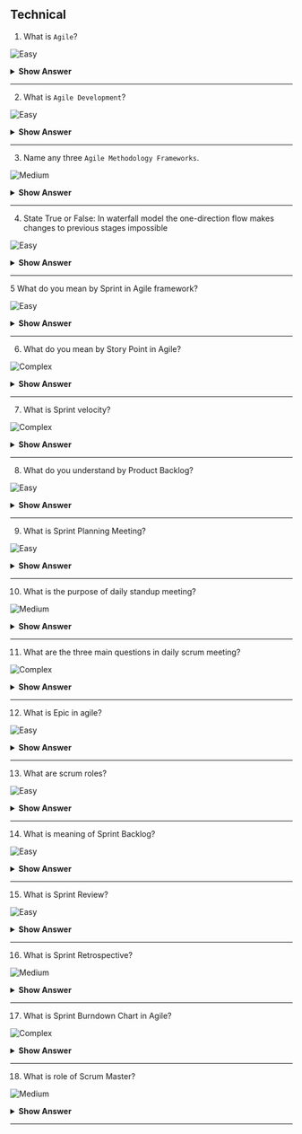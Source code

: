 ## Technical

1. What is `Agile`?

![Easy](https://github.com/revaturelabs/interviewquestions/blob/dev/ComplexityTags/simple%20(2).svg)

<details> <summary> <b> Show Answer </b> </summary>

<blockquote> 
    
- Agile is the ability to create and respond to change. 
- Agile is a way of dealing with, and ultimately succeeding in, an uncertain environment.
  
</blockquote> 

</details>

---
2. What is `Agile Development`?

![Easy](https://github.com/revaturelabs/interviewquestions/blob/dev/ComplexityTags/simple%20(2).svg)

<details> <summary> <b> Show Answer </b> </summary>

<blockquote> 
    
- Agile Development is a set of methods and practices where solutions evolve through collaboration between self-organizing, cross-functional teams. 
    
</blockquote> 

</details>

---
3. Name any three `Agile Methodology Frameworks`.

![Medium](https://github.com/revaturelabs/interviewquestions/blob/dev/ComplexityTags/Medium%20(2).svg)

<details> <summary> <b> Show Answer </b> </summary>

<blockquote> 
    
- Scrum
- Kanban
- eXtreme Programming

</blockquote> 

</details>

---
4. State True or False: In waterfall model the one-direction flow makes changes to previous stages impossible

![Easy](https://github.com/revaturelabs/interviewquestions/blob/dev/ComplexityTags/simple%20(2).svg)

<details> <summary> <b> Show Answer </b> </summary>

<blockquote> 

- True

</blockquote> 

</details>

---
5 What do you mean by Sprint in Agile framework?

![Easy](https://github.com/revaturelabs/interviewquestions/blob/dev/ComplexityTags/simple%20(2).svg)

<details> <summary> <b> Show Answer </b> </summary>

<blockquote> 

- Sprints refer to short (almost always less than four weeks, sometimes as short as one week), repeating period of development in which key parts of the project are completed.

</blockquote> 

</details>

---
6. What do you mean by Story Point in Agile?

![Complex](https://github.com/revaturelabs/interviewquestions/blob/dev/ComplexityTags/Complex%20(2).svg)

<details> <summary> <b> Show Answer </b> </summary>

<blockquote> 

- A level of difficulty assigned to a user story through the use of a sequence of numbers that increases with increasing difficulty. Story points are used to measure the complexity of a story. 
- The overall goal of a story is to provide value to its user within a set timeframe.

</blockquote> 

</details>

---
7. What is Sprint velocity?

![Complex](https://github.com/revaturelabs/interviewquestions/blob/dev/ComplexityTags/Complex%20(2).svg)

<details> <summary> <b> Show Answer </b> </summary>

<blockquote> 
  
- The sum of story points of all user stories completed during a sprint. 
- Velocity allows Agile teams to more accurately predict how many user stories can be completed in future sprints.

</blockquote> 

</details>

---
8. What do you understand by Product Backlog?

![Easy](https://github.com/revaturelabs/interviewquestions/blob/dev/ComplexityTags/simple%20(2).svg)

<details> <summary> <b> Show Answer </b> </summary>

<blockquote> 

- In agile development, a product backlog (or simply backlog) is a list of all deliverables such as new features, bug fixes, improvements, changes to existing features, and other product initiatives that product teams must prioritize and deliver in order for a product to strategically come to life.

</blockquote> 

</details>

---
9. What is Sprint Planning Meeting?

![Easy](https://github.com/revaturelabs/interviewquestions/blob/dev/ComplexityTags/simple%20(2).svg)

<details> <summary> <b> Show Answer </b> </summary>

<blockquote> 

- The Scrum Master organizes the meetings for planning the upcoming Sprint, which is called the Sprint Planning meeting.

</blockquote> 

</details>

---
10. What is the purpose of daily standup meeting?

![Medium](https://github.com/revaturelabs/interviewquestions/blob/dev/ComplexityTags/Medium%20(2).svg)

<details> <summary> <b> Show Answer </b> </summary>

<blockquote> 

- The purpose of a daily standup meeting is to learn the current progress of every team member that works on Scrum tasks.

</blockquote> 

</details>

---
11. What are the three main questions in daily scrum meeting?

![Complex](https://github.com/revaturelabs/interviewquestions/blob/dev/ComplexityTags/Complex%20(2).svg)

<details> <summary> <b> Show Answer </b> </summary>

<blockquote> 

- During the daily scrum, each scrum team member answers the following three questions: 
  - What did you do yesterday? 
  - What will you do today? 
  - Are there any impediments in your way?

</blockquote> 

</details>

---
12. What is Epic in agile?

![Easy](https://github.com/revaturelabs/interviewquestions/blob/dev/ComplexityTags/simple%20(2).svg)

<details> <summary> <b> Show Answer </b> </summary>

<blockquote> 

- An epic is a large body of work that can be broken down into a number of smaller stories. 

</blockquote> 

</details>

---
13. What are scrum roles?

![Easy](https://github.com/revaturelabs/interviewquestions/blob/dev/ComplexityTags/simple%20(2).svg)

<details> <summary> <b> Show Answer </b> </summary>

<blockquote> 

- Scrum has three roles: 
  - Product Owner, 
  - Scrum Master and 
  - The Development Team Members

</blockquote> 

</details>

---
14. What is meaning of Sprint Backlog?

![Easy](https://github.com/revaturelabs/interviewquestions/blob/dev/ComplexityTags/simple%20(2).svg)

<details> <summary> <b> Show Answer </b> </summary>

<blockquote> 

- The list of items that are to be added from product backlog in a particular Sprint is called the Sprint Backlog.

</blockquote> 

</details>

---
15. What is Sprint Review?

![Easy](https://github.com/revaturelabs/interviewquestions/blob/dev/ComplexityTags/simple%20(2).svg)

<details> <summary> <b> Show Answer </b> </summary>

<blockquote> 

- A sprint review is an informal meeting held at the end of a sprint, during which the team members show what was accomplished, while the stakeholders provide feedback. 

</blockquote> 

</details>

---
16. What is Sprint Retrospective?

![Medium](https://github.com/revaturelabs/interviewquestions/blob/dev/ComplexityTags/Medium%20(2).svg)

<details> <summary> <b> Show Answer </b> </summary>

<blockquote> 

- The sprint retrospective is a recurring meeting held at the end of a sprint used to discuss what went well during the previous sprint cycle and what can be improved for the next sprint.

</blockquote> 

</details>

---
17. What is Sprint Burndown Chart in Agile?

![Complex](https://github.com/revaturelabs/interviewquestions/blob/dev/ComplexityTags/Complex%20(2).svg)

<details> <summary> <b> Show Answer </b> </summary>

<blockquote> 

- A sprint burndown chart is a visual comparison of how much work has been completed during a sprint and the total amount of work remaining.

</blockquote> 

</details>

---
18. What is role of Scrum Master?

![Medium](https://github.com/revaturelabs/interviewquestions/blob/dev/ComplexityTags/Medium%20(2).svg)

<details> <summary> <b> Show Answer </b> </summary>

<blockquote> 

- The scrum master helps & facilitates scrum process to entire team.
- He/She ensures that the scrum framework is followed.
- A Scrum Master removes impediments and helps the team to become self-organizing and empowered to create, innovate, and make decisions for themselves as one team.

</blockquote> 

</details>

---
